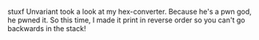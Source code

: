 stuxf
Unvariant took a look at my hex-converter. Because he's a pwn god, he pwned it. So this time, I made it print in reverse order so you can't go backwards in the stack!
